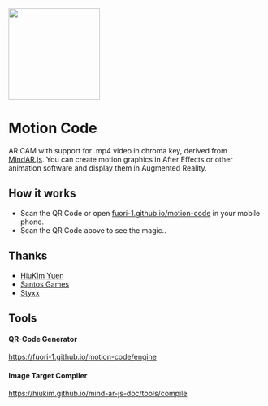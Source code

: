 <img src="engine/mcode-default.png" width="180">

# Motion Code

AR CAM with support for .mp4 video in chroma key, derived from <a href="https://github.com/hiukim/mind-ar-js">MindAR.js</a>.
You can create motion graphics in After Effects or other animation software and display them in Augmented Reality.

## How it works
- Scan the QR Code or open <a href="fuori-1.github.io/motion-code/">fuori-1.github.io/motion-code</a> in your mobile phone.
- Scan the QR Code above to see the magic..

## Thanks
- <a href="https://github.com/hiukim" target="_blank">HiuKim Yuen</a>
- <a href="https://santos-games.com" target="_blank">Santos Games</a>
- <a href="https://github.com/pedrostyxx" target="blank">Styxx</a>

## Tools

#### QR-Code Generator
https://fuori-1.github.io/motion-code/engine

#### Image Target Compiler
https://hiukim.github.io/mind-ar-js-doc/tools/compile


